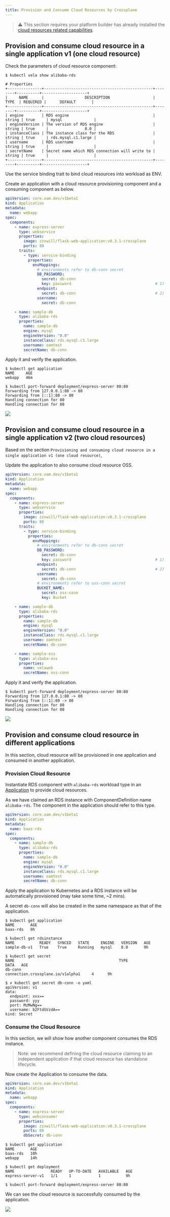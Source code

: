 ```yaml
---
title: Provision and Consume Cloud Resources by Crossplane
---
```


> ⚠️ This section requires your platform builder has already installed the [cloud resources related capabilities](../platform-engineers/cloud-services).

## Provision and consume cloud resource in a single application v1 (one cloud resource)

Check the parameters of cloud resource component:

```shell
$ kubectl vela show alibaba-rds

# Properties
+---------------+------------------------------------------------+--------+----------+--------------------+
|     NAME      |                  DESCRIPTION                   |  TYPE  | REQUIRED |      DEFAULT       |
+---------------+------------------------------------------------+--------+----------+--------------------+
| engine        | RDS engine                                     | string | true     | mysql              |
| engineVersion | The version of RDS engine                      | string | true     |                8.0 |
| instanceClass | The instance class for the RDS                 | string | true     | rds.mysql.c1.large |
| username      | RDS username                                   | string | true     |                    |
| secretName    | Secret name which RDS connection will write to | string | true     |                    |
+---------------+------------------------------------------------+--------+----------+--------------------+
```

Use the service binding trait to bind cloud resources into workload as ENV.

Create an application with a cloud resource provisioning component and a consuming component as below.

```yaml
apiVersion: core.oam.dev/v1beta1
kind: Application
metadata:
  name: webapp
spec:
  components:
    - name: express-server
      type: webservice
      properties:
        image: zzxwill/flask-web-application:v0.3.1-crossplane
        ports: 80
      traits:
        - type: service-binding
          properties:
            envMappings:
              # environments refer to db-conn secret
              DB_PASSWORD:
                secret: db-conn
                key: password                                     # 1) If the env name is different from secret key, secret key has to be set.
              endpoint:
                secret: db-conn                                   # 2) If the env name is the same as the secret key, secret key can be omitted.
              username:
                secret: db-conn

    - name: sample-db
      type: alibaba-rds
      properties:
        name: sample-db
        engine: mysql
        engineVersion: "8.0"
        instanceClass: rds.mysql.c1.large
        username: oamtest
        secretName: db-conn

```

Apply it and verify the application.

```shell
$ kubectl get application
NAME     AGE
webapp   46m

$ kubectl port-forward deployment/express-server 80:80
Forwarding from 127.0.0.1:80 -> 80
Forwarding from [::1]:80 -> 80
Handling connection for 80
Handling connection for 80
```

![](../resources/crossplane-visit-application.jpg)

## Provision and consume cloud resource in a single application v2 (two cloud resources)

Based on the section `Provisioning and consuming cloud resource in a single application v1 (one cloud resource)`, 

Update the application to also consume cloud resource OSS.

```yaml
apiVersion: core.oam.dev/v1beta1
kind: Application
metadata:
  name: webapp
spec:
  components:
    - name: express-server
      type: webservice
      properties:
        image: zzxwill/flask-web-application:v0.3.1-crossplane
        ports: 80
      traits:
        - type: service-binding
          properties:
            envMappings:
              # environments refer to db-conn secret
              DB_PASSWORD:
                secret: db-conn
                key: password                                     # 1) If the env name is different from secret key, secret key has to be set.
              endpoint:
                secret: db-conn                                   # 2) If the env name is the same as the secret key, secret key can be omitted.
              username:
                secret: db-conn
              # environments refer to oss-conn secret
              BUCKET_NAME:
                secret: oss-conn
                key: Bucket

    - name: sample-db
      type: alibaba-rds
      properties:
        name: sample-db
        engine: mysql
        engineVersion: "8.0"
        instanceClass: rds.mysql.c1.large
        username: oamtest
        secretName: db-conn

    - name: sample-oss
      type: alibaba-oss
      properties:
        name: velaweb
        secretName: oss-conn
```

Apply it and verify the application.

```shell
$ kubectl port-forward deployment/express-server 80:80
Forwarding from 127.0.0.1:80 -> 80
Forwarding from [::1]:80 -> 80
Handling connection for 80
Handling connection for 80
```

![](../resources/crossplane-visit-application-v2.jpg)

## Provision and consume cloud resource in different applications

In this section, cloud resource will be provisioned in one application and consumed in another application.

### Provision Cloud Resource

Instantiate RDS component with `alibaba-rds` workload type in an [Application](../application) to provide cloud resources.

As we have claimed an RDS instance with ComponentDefinition name `alibaba-rds`.
The component in the application should refer to this type.

```yaml
apiVersion: core.oam.dev/v1beta1
kind: Application
metadata:
  name: baas-rds
spec:
  components:
    - name: sample-db
      type: alibaba-rds
      properties:
        name: sample-db
        engine: mysql
        engineVersion: "8.0"
        instanceClass: rds.mysql.c1.large
        username: oamtest
        secretName: db-conn
```

Apply the application to Kubernetes and a RDS instance will be automatically provisioned (may take some time, ~2 mins).

A secret `db-conn` will also be created in the same namespace as that of the application.

```shell
$ kubectl get application
NAME       AGE
baas-rds   9h

$ kubectl get rdsinstance
NAME           READY   SYNCED   STATE     ENGINE   VERSION   AGE
sample-db-v1   True    True     Running   mysql    8.0       9h

$ kubectl get secret
NAME                                              TYPE                                  DATA   AGE
db-conn                                           connection.crossplane.io/v1alpha1     4      9h

$ ✗ kubectl get secret db-conn -o yaml
apiVersion: v1
data:
  endpoint: xxx==
  password: yyy
  port: MzMwNg==
  username: b2FtdGVzdA==
kind: Secret
```

### Consume the Cloud Resource

In this section, we will show how another component consumes the RDS instance.

> Note: we recommend defining the cloud resource claiming to an independent application if that cloud resource has
> standalone lifecycle.

Now create the Application to consume the data.

```yaml
apiVersion: core.oam.dev/v1beta1
kind: Application
metadata:
  name: webapp
spec:
  components:
    - name: express-server
      type: webconsumer
      properties:
        image: zzxwill/flask-web-application:v0.3.1-crossplane
        ports: 80
        dbSecret: db-conn
```

```shell
$ kubectl get application
NAME       AGE
baas-rds   10h
webapp     14h

$ kubectl get deployment
NAME                READY   UP-TO-DATE   AVAILABLE   AGE
express-server-v1   1/1     1            1           9h

$ kubectl port-forward deployment/express-server 80:80
```

We can see the cloud resource is successfully consumed by the application.

![](../resources/crossplane-visit-application.jpg)
